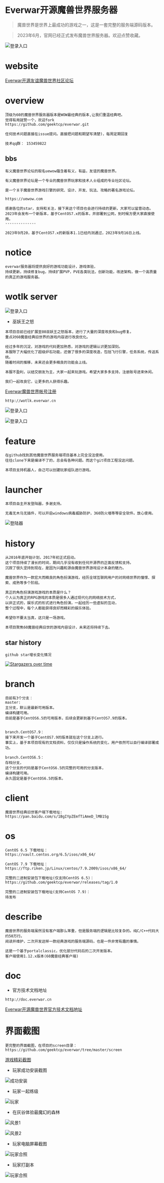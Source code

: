 Everwar开源魔兽世界服务器
==============================
> 魔兽世界是世界上最成功的游戏之一，这是一套完整的服务端源码版本。

> 2023年6月，官网已经正式发布魔兽世界服务器。欢迎点赞收藏。

![登录入口](https://github.com/geektcp/everwar/blob/master/screen/door.png)

# website
<a href="http://uewow.com" target="_blank">Everwar开源友谊魔兽世界社区论坛</a>
<br/>

# overview

```
顶级为60的魔兽世界服务器版本是WOW最经典的版本,让我们重温经典吧。
觉得有用就赞一个，欢迎fork
https://github.com/geektcp/everwar.git

任何技术问题直接在issue提问。直接把问题和期望写清楚)，每周定期回复

技术qq群： 153459822
```

## bbs
```
有义魔兽世界论坛的取名uewow蕴含着有义，有益，友谊的魔兽世界。

有义魔兽世界论坛是一个专业的魔兽世界玩家和技术人士组成的专业社区论坛。

是一个关于魔兽世界游戏引擎的研究、设计、开发、玩法、攻略的著名游戏论坛。 

https://uewow.com

```

```
感谢各位的star，支持和关注，接下来这个项目也会进行持续的更新，大家可以留意动态。
2023年会发布一个新版本，基于CentOS7.x的版本，并部署到公网，到时候方便大家直接使用。
--------------

2023年9月20，基于CentOS7.x的新版本1.1已经内测通过，2023年9月16日上线。
```

# notice
```
everwar服务器将提供良好的游戏功能设计，游戏体验，
持续更新，持续修复bug，持续扩展PVP，PVE各类玩法，创新功能，改进架构，做一个高质量的真正的游戏服务器。

```

# wotlk server

![登录入口](https://github.com/geektcp/everwar/blob/master/screen/37.png)

- 巫妖王之怒
```
本项目目前已经扩展至80巫妖王之怒版本，进行了大量的深度改良和bug修复。
重点对60魔兽经典旧世界的游戏内容进行改良优化。

经过多年的沉淀，对游戏的代码更加熟悉，对游戏的逻辑认识更加深刻。
本服除了大幅优化了超级炉石功能，还做了很多的深度改造，包括飞行引擎，任务系统，传送系统。
随着时间的推移，未来还会更多精良的功能会上线。

本服不盈利，以结交朋友为主，大家一起来玩游戏。希望大家多多支持，注册账号进来休闲。

我们一起改良它，让更多的人获得乐趣。

```
<a href="http://everwar.cn/" target="_blank">Everwar魔兽世界帐号注册</a>
```
http://wotlk.everwar.cn
```

![登录入口](https://github.com/geektcp/everwar/blob/master/screen/26.png)

![登录入口](https://github.com/geektcp/everwar/blob/master/screen/player/6.png)


# feature
```
在github找到其他魔兽世界服务端项目基本上完全没法使用。
往往clone下来是编译不了的，总会有各种问题。而这个git项目工程没这问题。

本项目支持机器人，自己可以创建玩家组队进行游戏。
```

# launcher
```
本项目自主开发登陆器，多谢支持。

无毒无木马无插件，可以开启windows病毒威胁防护，360防火墙等等安全软件。放心使用。

```

![登陆器](https://github.com/geektcp/everwar/blob/master/screen/launcher/launcher-v0.4.png)

# history
```
从2016年底开始计划，2017年初正式启动。
这个项目持续了漫长的时间，期间几乎没有收到任何开源界的正面反馈和支持。
沉寂了很久坚持到现在，是因为兴趣和源自魔兽世界游戏设计本身的魅力。

魔兽世界作为一款宏大而精良的角色扮演游戏，经历全球互联网用户的对网络世界的憧憬、探索、成熟等多个阶段。

真正的角色扮演游戏游戏的本质是什么？
个人认为真正的RPG游戏的本质是很多人通过现代化的网络技术方式，
以非正式的，娱乐式的形式进行角色扮演，一起经历一些虚拟的互动，
整个过程中，每个人都能获得良好而精彩的娱乐体验。

希望你不要太当真，这只是一场游戏。

本项目聚焦60魔兽经典旧世的游戏内容设计，未来还将持续下去。

```

## star history
```
github star增长变化情况
```

[![Stargazers over time](https://starchart.cc/geektcp/everwar.svg)](https://starchart.cc/geektcp/everwar)

# branch
```
目前有3个分支：
master: 
主分支，默认是最新可用版本。
编译构建可用。
目前是基于CentOS6.5的可用版本，后续会更新到基于CentOS7.9的版本。


branch.CentOS7.9：
接下来开发一个基于CentOS7.9的版本就在这个分支上进行。
事实上，基于本项目现有的文档资料，仅仅只是操作系统的变化，用户依然可以自行编译部署成功。

branch.CentOS6.5：
存档分支，
这个分支的代码是基于CentOS6.5的完整的可用的分支版本，
编译构建可用。
永久固定是基于CentOS6.5的版本。
```

# client
```
魔兽世界经典旧世客户端下载地址:
https://pan.baidu.com/s/1BgIYpZEmfTiAmeD_lMB1Sg
```

# os
```
CentOS 6.5 下载地址：
https://vault.centos.org/6.5/isos/x86_64/

CentOS 7.9 下载地址：
https://ftp.riken.jp/Linux/centos/7.9.2009/isos/x86_64/

完整的二进制安装包下载地址(仅支持CentOS 6.5)：
https://github.com/geektcp/everwar/releases/tag/1.0

完整的二进制安装包下载地址(支持CentOS 7.9)：
待发布
```

# describe
```
魔兽世界的服务端虽然没有客户端那么笨重，但是服务端的逻辑是比较复杂的。纯C/C++代码大约50万行。
阅读并维护，二次开发这样一款经典游戏的服务端源码，也是一件非常有趣的事情。

这是一个基于portalclassic，优化部分代码后的二次开发版本。
客户端使用1.12.x版本(60魔兽经典客户端)
```

# doc

- 官方技术文档地址
```
http://doc.everwar.cn
```

<a href="http://doc.everwar.cn" target="_blank">Everwar开源魔兽世界官方技术文档地址</a>


# 界面截图
```
更完整的界面截图，在项目的screen目录：
https://github.com/geektcp/everwar/tree/master/screen
```

<a href="https://github.com/geektcp/everwar/tree/master/screen" target="_blank">游戏精彩截图</a>

- 玩家成功安装截图

![成功安装](https://github.com/geektcp/everwar/blob/master/screen/deploy/7.png)


- 玩家一起练级

![玩家](https://github.com/geektcp/everwar/blob/master/screen/37.png)

- 在灰谷体验最魔幻的森林

![风景1](https://github.com/geektcp/everwar/blob/master/screen/43.png)


![风景2](https://github.com/geektcp/everwar/blob/master/screen/44.png)

- 玩家电脑屏幕截图

![玩家合照](https://github.com/geektcp/everwar/blob/master/screen/player/8.png)

- 玩家打副本

![玩家合照](https://github.com/geektcp/everwar/blob/master/screen/player/4.png)

